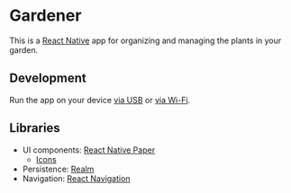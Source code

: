 # Gardener

This is a [React Native](https://reactnative.dev/) app for organizing and managing the plants in your garden.

## Development

Run the app on your device [via USB](https://reactnative.dev/docs/running-on-device#1-enable-debugging-over-usb-1) or [via Wi-Fi](https://reactnative.dev/docs/running-on-device#method-2-connect-via-wi-fi-1).

## Libraries

- UI components: [React Native Paper](https://callstack.github.io/react-native-paper/)
  - [Icons](https://materialdesignicons.com/)
- Persistence: [Realm](https://docs.mongodb.com/realm/sdk/react-native/)
- Navigation: [React Navigation](https://reactnavigation.org/docs/getting-started)
